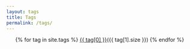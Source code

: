 ```yaml
---
layout: tags
title: Tags
permalink: /tags/
---
```


<ul>
  {% for tag in site.tags %}
    <a href="{{ site.baseurl }}/tag/{{ tag[0] | slugify }}/">{{ tag[0] }}</a>({{ tag[1].size }}) 
  {% endfor %}
</ul>
